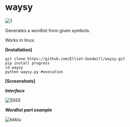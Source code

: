 # waysy

![1](https://user-images.githubusercontent.com/107361374/205445206-18085379-fe8c-4fb8-93fa-737a0c6bd1f2.png)


Generates a wordlist from given symbols.

Works in linux.

**[Installation]**
```
git clone https://github.com/Elliot-Goodwill/waysy.git
pip install progress
cd waysy
python waysy.py #execution
```
**[Screenshots]**

***Interface***

![5555](https://user-images.githubusercontent.com/107361374/205445778-805d0f92-892e-436c-be7d-8f6cae2a9aa4.png)

***Wordlist part example***

![kkkiu](https://user-images.githubusercontent.com/107361374/205445241-5f01fd26-c314-4e3b-adde-9f9d63a224c4.png)
